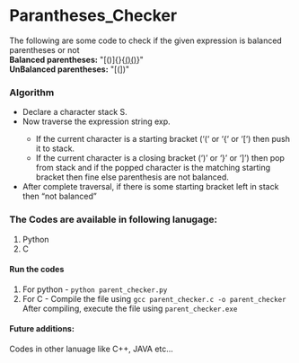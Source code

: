 ﻿# Parantheses_Checker

The following are some code to check if the given expression is balanced parentheses or not
<br>
<strong>Balanced parentheses:</strong> "[()]{}{[()()]()}" <br>
<strong>UnBalanced parentheses:</strong> "[(])"

### Algorithm
<ul>
<li> Declare a character stack S. </li>
<li> Now traverse the expression string exp. </li>
  
<ul>
<li> If the current character is a starting bracket (‘(‘ or ‘{‘ or ‘[‘) then push it to stack. </li>
<li> If the current character is a closing bracket (‘)’ or ‘}’ or ‘]’) then pop from stack and if the popped character is the matching starting bracket then fine else parenthesis are not balanced.</li>
 </ul>
  
<li> After complete traversal, if there is some starting bracket left in stack then “not balanced” </li>
</ul>

### The Codes are available in following lanugage:

<ol>
  <li> Python </li> 
  <li> C </li>
</ol>

#### Run the codes 

1. For python - `python parent_checker.py`
2. For C - Compile the file using `gcc parent_checker.c -o parent_checker` 
<br>       After compiling, execute the file using `parent_checker.exe`

#### Future additions:
Codes in other lanuage like C++, JAVA etc...
